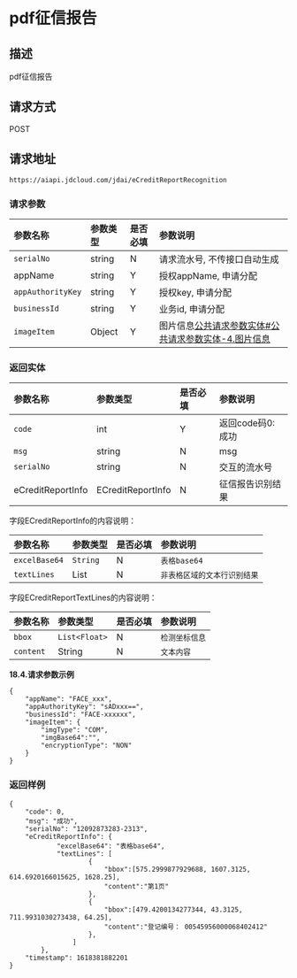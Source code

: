 # pdf征信报告


## 描述
pdf征信报告

## 请求方式

POST

## 请求地址

```apl
https://aiapi.jdcloud.com/jdai/eCreditReportRecognition
```

### 请求参数

| 参数名称          | 参数类型 | 是否必填 | 参数说明                                                     |
| :---------------- | :------- | :------- | :----------------------------------------------------------- |
| `serialNo`        | string   | N        | 请求流水号, 不传接口自动生成                                 |
| appName           | string   | Y        | 授权appName, 申请分配                                        |
| `appAuthorityKey` | string   | Y        | 授权key, 申请分配                                            |
| `businessId`      | string   | Y        | 业务id, 申请分配                                             |
| `imageItem`       | Object   | Y        | 图片信息[公共请求参数实体#公共请求参数实体-4.图片信息](https://cf.jd.com/pages/viewpage.action?pageId=138528176#id-公共请求参数实体-公共请求参数实体-4.图片信息) |

### 返回实体

| 参数名称          | 参数类型          | 是否必填 | 参数说明         |
| :---------------- | :---------------- | :------- | :--------------- |
| `code`            | int               | Y        | 返回code码0:成功 |
| `msg`             | string            | N        | msg              |
| `serialNo`        | string            | N        | 交互的流水号     |
| eCreditReportInfo | ECreditReportInfo | N        | 征信报告识别结果 |

字段ECreditReportInfo的内容说明：

| 参数名称      | 参数类型                     | 是否必填 | 参数说明                     |
| :------------ | :--------------------------- | :------- | :--------------------------- |
| `excelBase64` | `String`                     | N        | `表格base64`                 |
| `textLines`   | List<ECreditReportTextLines> | N        | `非表格区域的文本行识别结果` |



字段ECreditReportTextLines的内容说明：

| 参数名称  | 参数类型      | 是否必填 | 参数说明       |
| :-------- | :------------ | :------- | :------------- |
| `bbox`    | `List<Float>` | N        | `检测坐标信息` |
| `content` | String        | N        | `文本内容`     |



**18.4.请求参数示例**

```
{
	"appName": "FACE_xxx",
	"appAuthorityKey": "sADxxx==",
	"businessId": "FACE-xxxxxx",
	"imageItem": {
		"imgType": "COM",
		"imgBase64":"",
		"encryptionType": "NON"
	}
}
```



### 返回样例

```
{
    "code": 0,
    "msg": "成功",
    "serialNo": "12092873283-2313",
    "eCreditReportInfo": {         
			"excelBase64": "表格base64",
            "textLines": [
					{
						"bbox":[575.2999877929688, 1607.3125, 614.6920166015625, 1628.25],
						"content":"第1页"
					},
     				{
						"bbox":[479.4200134277344, 43.3125, 711.9931030273438, 64.25],
						"content":"登记编号： 00545956000068402412"
					},
				]
		},
    "timestamp": 1618381882201
}
```

